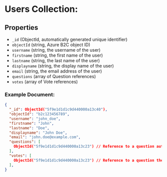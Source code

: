 # Users Collection:

## Properties

- `_id` (ObjectId, automatically generated unique identifier)
- `objectId` (string, Azure B2C object ID)
- `username` (string, the username of the user)
- `firstname` (string, the first name of the user)
- `lastname` (string, the last name of the user)
- `displayname` (string, the display name of the user)
- `email` (string, the email address of the user)
- `questions` (array of Question references)
- `votes` (array of Vote references)

### Example Document:

```json
{
  "_id": ObjectId("5f9e1d1d1c9d440000a13c40"),
  "objectId": "b2c123456789",
  "username": "john_doe",
  "firstname": "John",
  "lastname": "Doe",
  "displayname": "John Doe",
  "email": "john.doe@example.com",
  "questions": [
    ObjectId("5f9e1d1d1c9d440000a13c23") // Reference to a question authored by the user
  ],
  "votes": [
    ObjectId("5f9e1d1d1c9d440000a13c23") // Reference to a question the user has voted on
  ],
}
```
